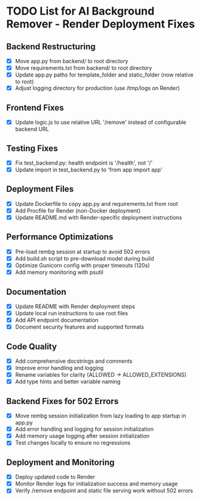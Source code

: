 # TODO List for AI Background Remover - Render Deployment Fixes

## Backend Restructuring
- [x] Move app.py from backend/ to root directory
- [x] Move requirements.txt from backend/ to root directory
- [x] Update app.py paths for template_folder and static_folder (now relative to root)
- [x] Adjust logging directory for production (use /tmp/logs on Render)

## Frontend Fixes
- [x] Update logic.js to use relative URL '/remove' instead of configurable backend URL

## Testing Fixes
- [x] Fix test_backend.py: health endpoint is '/health', not '/'
- [x] Update import in test_backend.py to 'from app import app'

## Deployment Files
- [x] Update Dockerfile to copy app.py and requirements.txt from root
- [x] Add Procfile for Render (non-Docker deployment)
- [x] Update README.md with Render-specific deployment instructions

## Performance Optimizations
- [x] Pre-load rembg session at startup to avoid 502 errors
- [x] Add build.sh script to pre-download model during build
- [x] Optimize Gunicorn config with proper timeouts (120s)
- [x] Add memory monitoring with psutil

## Documentation
- [x] Update README with Render deployment steps
- [x] Update local run instructions to use root files
- [x] Add API endpoint documentation
- [x] Document security features and supported formats

## Code Quality
- [x] Add comprehensive docstrings and comments
- [x] Improve error handling and logging
- [x] Rename variables for clarity (ALLOWED -> ALLOWED_EXTENSIONS)
- [x] Add type hints and better variable naming

## Backend Fixes for 502 Errors
- [x] Move rembg session initialization from lazy loading to app startup in app.py
- [x] Add error handling and logging for session initialization
- [x] Add memory usage logging after session initialization
- [x] Test changes locally to ensure no regressions

## Deployment and Monitoring
- [x] Deploy updated code to Render
- [x] Monitor Render logs for initialization success and memory usage
- [x] Verify /remove endpoint and static file serving work without 502 errors
